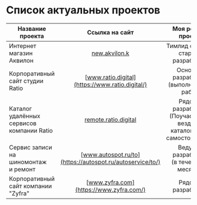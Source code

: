 # Список актуальных проектов


| Название проекта  | Ссылка на сайт | Моя роль на проекте | Подробнее |
| ----------------------------------------- |:---------------------------------------------------------:| :-----------------------------------------------------------------------------:| -----:|
| Интернет магазин Аквилон                  | [new.akvilon.k](https://new.akvilon.kz/)                  | Тимлид фронта и старший разработчик                                            | тык   |
| Корпоративный сайт студии Ratio           | [www.ratio.digital](https://www.ratio.digital/)           | Основной разработчик <br> (выполнил 90% работ)                                 | тык   |
| Каталог удалённых сервисов компании Ratio | [remote.ratio.digital](https://remote.ratio.digital/)     | Рядовой разработчик <br> (Поучаствовал везде, но каталог делал самостоятельно) | тык   |
| Сервис записи на шиномонтаж <br> и ремонт | [www.autospot.ru/to](https://autospot.ru/autoservice/to/) | Ведуший разработчик <br> (в течении 4х месяцев)                                | тык   |
| Корпоративный сайт компании "Zyfra"       | [www.zyfra.com](https://www.zyfra.com/)                   | Рядовой разработчик                                                            | тык   |
